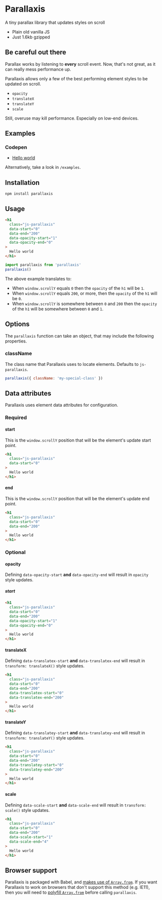 # Parallaxis

A tiny parallax library that updates styles on scroll

- Plain old vanilla JS
- Just 1.6kb gzipped

## Be careful out there

Parallax works by listening to **every** scroll event.
Now, that's not great, as it can really mess performance up.

Parallaxis allows only a few of the best performing element
styles to be updated on scroll.

- `opacity`
- `translateX`
- `translateY`
- `scale`

Still, overuse may kill performance. Especially on low-end
devices.

## Examples

### Codepen

- [Hello world](http://codepen.io/colinmeinke/pen/woWVLM)

Alternatively, take a look in `/examples`.

## Installation

```
npm install parallaxis
```

## Usage

```html
<h1
  class="js-parallaxis"
  data-start="0"
  data-end="200"
  data-opacity-start="1"
  data-opacity-end="0"
>
  Hello world
</h1>
```

```js
import parallaxis from 'parallaxis'
parallaxis()
```

The above example translates to:

- When `window.scrollY` equals `0` then the `opacity`
  of the `h1` will be `1`.
- When `window.scrollY` equals `200`, or more, then the
  `opacity` of the `h1` will be `0`.
- When `window.scrollY` is somewhere between `0` and
  `200` then the `opacity` of the `h1` will be
  somewhere between `0` and `1`.

## Options

The `parallaxis` function can take an object, that
may include the following properties.

### className

The class name that Parallaxis uses to locate elements.
Defaults to `js-parallaxis`.

```js
parallaxis({ className: 'my-special-class' })
```

## Data attributes

Parallaxis uses element data attributes for configuration.

### Required

#### start

This is the `window.scrollY` position that will be the
element's update start point.

```html
<h1
  class="js-parallaxis"
  data-start="0"
>
  Hello world
</h1>
```

#### end

This is the `window.scrollY` position that will be the
element's update end point.

```html
<h1
  class="js-parallaxis"
  data-start="0"
  data-end="200"
>
  Hello world
</h1>
```

### Optional

#### opacity

Defining `data-opacity-start` **and** `data-opacity-end` will
result in `opacity` style updates.

##### start

```html
<h1
  class="js-parallaxis"
  data-start="0"
  data-end="200"
  data-opacity-start="1"
  data-opacity-end="0"
>
  Hello world
</h1>
```

#### translateX

Defining `data-translatex-start` **and** `data-translatex-end`
will result in `transform: translateX()` style updates.

```html
<h1
  class="js-parallaxis"
  data-start="0"
  data-end="200"
  data-translatex-start="0"
  data-translatex-end="200"
>
  Hello world
</h1>
```

#### translateY

Defining `data-translatey-start` **and** `data-translatey-end`
will result in `transform: translateY()` style updates.

```html
<h1
  class="js-parallaxis"
  data-start="0"
  data-end="200"
  data-translatey-start="0"
  data-translatey-end="200"
>
  Hello world
</h1>
```

#### scale

Defining `data-scale-start` **and** `data-scale-end`
will result in `transform: scale()` style updates.

```html
<h1
  class="js-parallaxis"
  data-start="0"
  data-end="200"
  data-scale-start="1"
  data-scale-end="4"
>
  Hello world
</h1>
```

## Browser support

Parallaxis is packaged with Babel, and
[makes use of `Array.from`](https://babeljs.io/docs/usage/caveats).
If you want Parallaxis to work on browsers that don't support
this method (e.g. IE11), then you will need to
[polyfill `Array.from`](https://github.com/zloirock/core-js)
before calling `parallaxis`.
